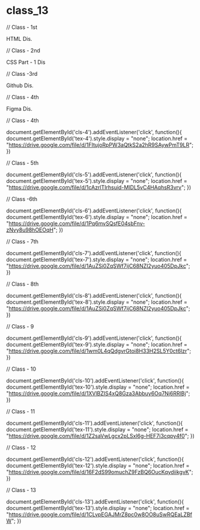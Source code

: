 # class_13




// Class - 1st

HTML Dis.

// Class - 2nd

CSS Part - 1 Dis


  // Class -3rd

Github Dis.


  // Class - 4th

Figma Dis.

  // Class - 4th

document.getElementById('cls-4').addEventListener('click', function(){
  document.getElementById('tex-4').style.display = "none";
  location.href = "https://drive.google.com/file/d/1FItujoRpPW3aQtkS2a2hR9SAywPmT9LR";
  })

// Class - 5th

document.getElementById('cls-5').addEventListener('click', function(){
  document.getElementById('tex-5').style.display = "none";
  location.href = "https://drive.google.com/file/d/1cAzrlTIrhsuid-MIDL5vC4HAqhsR3vrv";
  })


  // Class -6th

document.getElementById('cls-6').addEventListener('click', function(){
  document.getElementById('tex-6').style.display = "none";
  location.href = "https://drive.google.com/file/d/1Pq6mvSQsfE04sbFnv-zNvy8u98hOEOqH";
  })


  // Class - 7th

document.getElementById('cls-7').addEventListener('click', function(){
  document.getElementById('tex-7').style.display = "none";
  location.href = "https://drive.google.com/file/d/1AuZSi0ZqSWf7ijC68NZI2yuo405DpJkc";
  })

  // Class - 8th

document.getElementById('cls-8').addEventListener('click', function(){
  document.getElementById('tex-8').style.display = "none";
  location.href = "https://drive.google.com/file/d/1AuZSi0ZqSWf7ijC68NZI2yuo405DpJkc";
  })

  // Class - 9

document.getElementById('cls-9').addEventListener('click', function(){
  document.getElementById('tex-9').style.display = "none";
  location.href = "https://drive.google.com/file/d/1wm0L4qQdgvrGtoi8H33H2SL5Y0ct6lzr";
  })

  // Class - 10

document.getElementById('cls-10').addEventListener('click', function(){
  document.getElementById('tex-10').style.display = "none";
  location.href = "https://drive.google.com/file/d/1XVlBZIS4xQ8Gza3Abbuy6Oq7Nj6RRlBj";
  })

  // Class - 11

document.getElementById('cls-11').addEventListener('click', function(){
  document.getElementById('tex-11').style.display = "none";
  location.href = "https://drive.google.com/file/d/1Z2saVwLgcx2pLSxl6g-HEF7i3cqpy4f0";
  })

  // Class - 12

document.getElementById('cls-12').addEventListener('click', function(){
  document.getElementById('tex-12').style.display = "none";
  location.href = "https://drive.google.com/file/d/16F2dS99omuchZ9FzBQ6OucKqydiikgvK";
  })

  // Class - 13

document.getElementById('cls-13').addEventListener('click', function(){
  document.getElementById('tex-13').style.display = "none";
  location.href = "https://drive.google.com/file/d/1CLvpEGAJMrZ8pc0w8OO8uSwRQEaLZBfW";
  })

